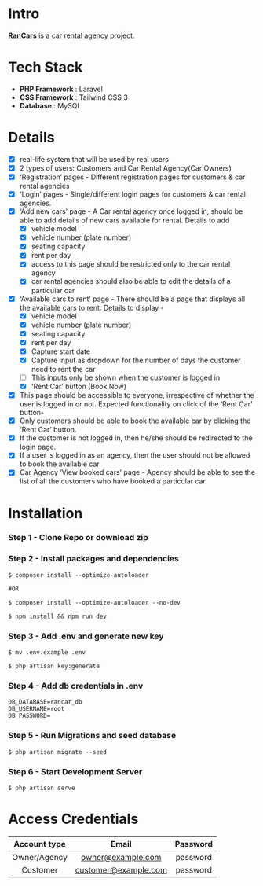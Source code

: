 # Intro

**RanCars** is a car rental agency project.

# Tech Stack

-   **PHP Framework** : Laravel
-   **CSS Framework** : Tailwind CSS 3
-   **Database** : MySQL

# Details

-   [x] real-life system that will be used by real users
-   [x] 2 types of users: Customers and Car Rental Agency(Car Owners)
-   [x] ‘Registration’ pages - Different registration pages for customers & car rental agencies
-   [x] ‘Login’ pages - Single/different login pages for customers & car rental agencies.
-   [x] ‘Add new cars’ page - A Car rental agency once logged in, should be able to add details of new cars available for rental. Details to add
    -   [x] vehicle model
    -   [x] vehicle number (plate number)
    -   [x] seating capacity
    -   [x] rent per day
    -   [x] access to this page should be restricted only to the car rental agency
    -   [x] car rental agencies should also be able to edit the details of a particular car
-   [x] ‘Available cars to rent’ page - There should be a page that displays all the available cars to rent. Details to display -
    -   [x] vehicle model
    -   [x] vehicle number (plate number)
    -   [x] seating capacity
    -   [x] rent per day
    -   [x] Capture start date
    -   [x] Capture input as dropdown for the number of days the customer need to rent the car
    -   [ ] This inputs only be shown when the customer is logged in
    -   [x] ‘Rent Car’ button (Book Now)
-   [x] This page should be accessible to everyone, irrespective of whether the user is logged in or not. Expected functionality on click of the ‘Rent Car’ button-
-   [x] Only customers should be able to book the available car by clicking the ‘Rent Car’ button.
-   [x] If the customer is not logged in, then he/she should be redirected to the login page.
-   [x] If a user is logged in as an agency, then the user should not be allowed to book
        the available car
-   [x] Car Agency ‘View booked cars’ page - Agency should be able to see the list of all the customers who have booked a particular car.

# Installation

### Step 1 - Clone Repo or download zip

### Step 2 - Install packages and dependencies

```
$ composer install --optimize-autoloader

#OR

$ composer install --optimize-autoloader --no-dev
```

```
$ npm install && npm run dev
```

### Step 3 - Add .env and generate new key

```
$ mv .env.example .env
```

```
$ php artisan key:generate
```

### Step 4 - Add db credentials in .env

```
DB_DATABASE=rancar_db
DB_USERNAME=root
DB_PASSWORD=
```

### Step 5 - Run Migrations and seed database

```
$ php artisan migrate --seed
```

### Step 6 - Start Development Server

```
$ php artisan serve
```

# Access Credentials

| Account type |        Email         | Password |
| :----------: | :------------------: | :------: |
| Owner/Agency |  owner@example.com   | password |
|   Customer   | customer@example.com | password |
